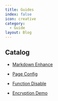 ```yaml
---
title: Guides
index: false
icon: creative
category:
  - Guide
layout: Blog
---
```


## Catalog

- [Markdown Enhance](markdown.md)

- [Page Config](page.md)

- [Function Disable](disable.md)

- [Encryption Demo](encrypt.md)
